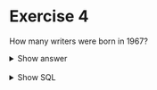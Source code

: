 ﻿# Exercise 4

How many writers were born in 1967?

<details>
<summary>Show answer</summary>

![](imdb-03.png)

</details>

<br/>

<details>
<summary>Show SQL</summary>

```sql
SELECT COUNT (*)
FROM people
WHERE birth = 1967
  AND Id IN (
    SELECT person_id
    FROM writers
      )
;
```

</details>